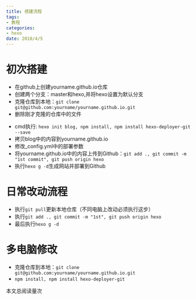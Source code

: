 ```yaml
---
title: 搭建流程
tags: 
- 教程
categories: 
- hexo
date: 2018/4/5 
---
```

# 初次搭建
* 在github上创建yourname.github.io仓库
* 创建两个分支：master和hexo,并将hexo设置为默认分支
* 克隆仓库到本地：`git clone git@github.com:yourname/yourname.github.io.git`
* 删除刚才克隆的仓库中的文件
<!-- more -->
* cmd执行: `hexo init blog, npm install, npm install hexo-deployer-git --save`
* 拷贝blog中的内容到yourname.github.io
* 修改_config.yml中的部署参数
* 将yourname.github.io中的内容上传到Github：`git add ., git commit -m "1st commit", git push origin hexo`
* 执行`hexo g -d`生成网站并部署到Github

# 日常改动流程
* 执行`git pull`更新本地仓库（不同电脑上改动必须执行这步）
* 执行`git add ., git commit -m "1st", git push origin hexo`
* 最后执行`hexo g -d`

# 多电脑修改
* 克隆仓库到本地：`git clone git@github.com:yourname/yourname.github.io.git`
* `npm install, npm install hexo-deployer-git`
<span id="busuanzi_container_page_pv">
  本文总阅读量<span id="busuanzi_value_page_pv"></span>次
</span>